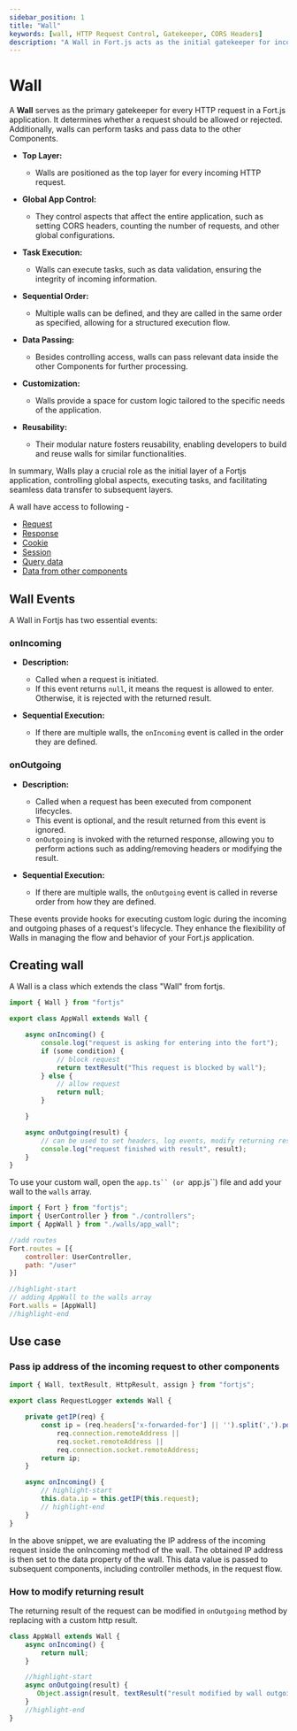 ```yaml
---
sidebar_position: 1
title: "Wall"
keywords: [wall, HTTP Request Control, Gatekeeper, CORS Headers]
description: "A Wall in Fort.js acts as the initial gatekeeper for incoming HTTP requests. It controls whether a request should be allowed or rejected, and it can execute tasks and pass data to the Controller. Walls are essential components for implementing global application logic, such as setting CORS headers or counting requests. They provide a modular and reusable way to structure the initial handling of incoming requests."
---
```


# Wall

A **Wall** serves as the primary gatekeeper for every HTTP request in a Fort.js application. It determines whether a request should be allowed or rejected. Additionally, walls can perform tasks and pass data to the other Components.

- **Top Layer:**
  - Walls are positioned as the top layer for every incoming HTTP request.

- **Global App Control:**
  - They control aspects that affect the entire application, such as setting CORS headers, counting the number of requests, and other global configurations.

- **Task Execution:**
  - Walls can execute tasks, such as data validation, ensuring the integrity of incoming information.

- **Sequential Order:**
  - Multiple walls can be defined, and they are called in the same order as specified, allowing for a structured execution flow.

- **Data Passing:**
  - Besides controlling access, walls can pass relevant data inside the other Components for further processing.

- **Customization:**
  - Walls provide a space for custom logic tailored to the specific needs of the application.

- **Reusability:**
  - Their modular nature fosters reusability, enabling developers to build and reuse walls for similar functionalities.

In summary, Walls play a crucial role as the initial layer of a Fortjs application, controlling global aspects, executing tasks, and facilitating seamless data transfer to subsequent layers.

A wall have access to following - 

* [Request](/docs/types/http-request.md)
* [Response](/docs/types/http-response.md)
* [Cookie](/docs/concepts/cookie.md)
* [Session](/docs/concepts/session.md)
* [Query data](/docs/concepts/query.md)
* [Data from other components](/docs/concepts/data.md)

## Wall Events

A Wall in Fortjs has two essential events:

### onIncoming

- **Description:**
  - Called when a request is initiated.
  - If this event returns `null`, it means the request is allowed to enter. Otherwise, it is rejected with the returned result.

- **Sequential Execution:**
  - If there are multiple walls, the `onIncoming` event is called in the order they are defined.

### onOutgoing

- **Description:**
  - Called when a request has been executed from component lifecycles.
  - This event is optional, and the result returned from this event is ignored.
  - `onOutgoing` is invoked with the returned response, allowing you to perform actions such as adding/removing headers or modifying the result.

- **Sequential Execution:**
  - If there are multiple walls, the `onOutgoing` event is called in reverse order from how they are defined.

These events provide hooks for executing custom logic during the incoming and outgoing phases of a request's lifecycle. They enhance the flexibility of Walls in managing the flow and behavior of your Fort.js application.


## Creating wall

A Wall is a class which extends the class "Wall" from fortjs.

```js
import { Wall } from "fortjs"

export class AppWall extends Wall {

    async onIncoming() {
        console.log("request is asking for entering into the fort");
        if (some condition) {
            // block request
            return textResult("This request is blocked by wall");
        } else {
            // allow request
            return null;
        }

    }

    async onOutgoing(result) {
        // can be used to set headers, log events, modify returning result etc
        console.log("request finished with result", result);
    }
}
```

To use your custom wall, open the `app.ts`` (or `app.js``) file and add your wall to the `walls` array.

```js
import { Fort } from "fortjs";
import { UserController } from "./controllers";
import { AppWall } from "./walls/app_wall";

//add routes
Fort.routes = [{
    controller: UserController,
    path: "/user"
}]

//highlight-start
// adding AppWall to the walls array
Fort.walls = [AppWall]
//highlight-end

```

## Use case

### Pass ip address of the incoming request to other components

```js
import { Wall, textResult, HttpResult, assign } from "fortjs";

export class RequestLogger extends Wall {

    private getIP(req) {
        const ip = (req.headers['x-forwarded-for'] || '').split(',').pop() ||
            req.connection.remoteAddress ||
            req.socket.remoteAddress ||
            req.connection.socket.remoteAddress;
        return ip;
    }

    async onIncoming() {
        // highlight-start
        this.data.ip = this.getIP(this.request);
        // highlight-end
    }
}
```

In the above snippet, we are evaluating the IP address of the incoming request inside the onIncoming method of the wall. The obtained IP address is then set to the data property of the wall. This data value is passed to subsequent components, including controller methods, in the request flow.

### How to modify returning result

The returning result of the request can be modified in `onOutgoing` method by replacing with a custom http result.

```js
class AppWall extends Wall {
    async onIncoming() {
        return null;
    }

    //highlight-start
    async onOutgoing(result) {
       Object.assign(result, textResult("result modified by wall outgoing");
    }
    //highlight-end
}
```